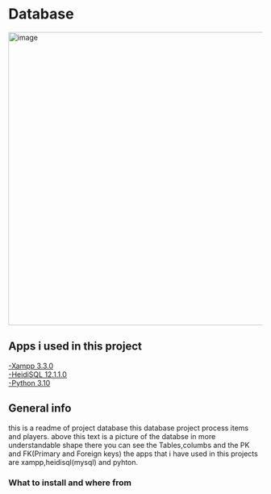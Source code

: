 # Database
<img width="581" alt="image" src="https://user-images.githubusercontent.com/88773240/191476561-c557624c-891d-41b2-99bf-2b5ba6ad6824.png">

<H2>Apps i used in this project</H2>
<A href="https://www.apachefriends.org"> -Xampp 3.3.0 </A> <BR>
<A href="https://www.heidisql.com/download.php"> -HeidiSQL 12.1.1.0 </A> <BR>
<A href="https://www.python.org/downloads/"> -Python 3.10 </A> <BR>

<H2> General info </H2>

this is a readme of project database this database project process items and players.
above this text is a picture of the databse in more understandable shape there you can see the Tables,columbs and the PK and FK(Primary and Foreign keys)
the apps that i have used in this projects are xampp,heidisql(mysql) and pyhton.

<H3>What to install and where from</H3>



